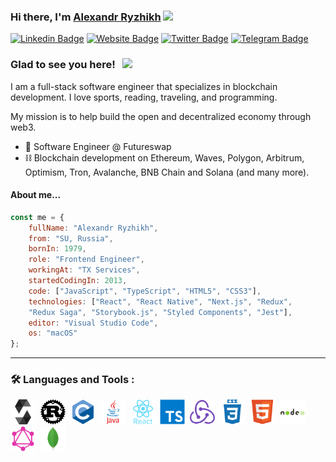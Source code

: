 ### Hi there, I'm <a href="https://raasakh.github.io" target="_blank">Alexandr Ryzhikh</a> <img src="https://media.giphy.com/media/hvRJCLFzcasrR4ia7z/giphy.gif" width="25px">

[![Linkedin Badge](https://img.shields.io/badge/-LinkedIn-0e76a8?style=flat-square&logo=Linkedin&logoColor=white)](https://www.linkedin.com/in/raasakh/)
[![Website Badge](https://img.shields.io/badge/Website-3b5998?style=flat-square&logo=google-chrome&logoColor=white)](https://raasakh.github.io)
[![Twitter Badge](https://img.shields.io/badge/-Twitter-00acee?style=flat-square&logo=Twitter&logoColor=white)](https://twitter.com/raasakh)
[![Telegram Badge](https://img.shields.io/badge/-Telegram-0088cc?style=flat-square&logo=Telegram&logoColor=white)](https://t.me/raasakh)

<!-- ### Hi, I'm Alexandr Ryzhikh! 👋
<img align='right' src="./image.png" width="200">
👨🏼‍💻 Software Engineer @ Futureswap 🚀 ⛓ Blockchain 💎 Web3 💻
<p><em>Frontend Engineer @ <a href="https://raasakh.github.io">RAASAKH Group</a><br/>

[![Linkedin: raasakh](https://img.shields.io/badge/-raasakh-blue?style=flat-square&logo=Linkedin&logoColor=white&link=https://www.linkedin.com/in/raasakh/)](https://www.linkedin.com/in/raasakh/) -->
    
### Glad to see you here! &nbsp; ![](https://visitor-badge.glitch.me/badge?page_id=raasakh.visitor-badge)

I am a full-stack software engineer that specializes in blockchain development. I love sports, reading, traveling, and programming.

My mission is to help build the open and decentralized economy through web3.


- 🚀 Software Engineer @ Futureswap
- ⛓ Blockchain development on Ethereum, Waves, Polygon, Arbitrum, Optimism, Tron, Avalanche, BNB Chain and Solana (and many more).

#### About me...

```javascript
const me = {
    fullName: "Alexandr Ryzhikh",
    from: "SU, Russia",
    bornIn: 1979,
    role: "Frontend Engineer",
    workingAt: "TX Services",
    startedCodingIn: 2013,
    code: ["JavaScript", "TypeScript", "HTML5", "CSS3"],
    technologies: ["React", "React Native", "Next.js", "Redux",
    "Redux Saga", "Storybook.js", "Styled Components", "Jest"],
    editor: "Visual Studio Code",
    os: "macOS"
};
```
---

### :hammer_and_wrench: Languages and Tools :
<div>
  <img src="https://github.com/devicons/devicon/blob/master/icons/solidity/solidity-original.svg" title="Solidity" alt="Solidity" width="40" height="40"/>&nbsp;
  <img src="https://github.com/devicons/devicon/blob/master/icons/rust/rust-plain.svg" title="Rust" alt="Rust" width="40" height="40"/>&nbsp;
  <img src="https://github.com/devicons/devicon/blob/master/icons/c/c-original.svg" title="C" alt="C" width="40" height="40"/>&nbsp;
  <img src="https://github.com/devicons/devicon/blob/master/icons/java/java-original-wordmark.svg" title="Java" alt="Java" width="40" height="40"/>&nbsp;
  <img src="https://github.com/devicons/devicon/blob/master/icons/react/react-original-wordmark.svg" title="React" alt="React" width="40" height="40"/>&nbsp;
  <img src="https://github.com/devicons/devicon/blob/master/icons/typescript/typescript-original.svg" title="TypeScript" alt="TypeScript" width="40" height="40"/>&nbsp;
  <img src="https://github.com/devicons/devicon/blob/master/icons/redux/redux-original.svg" title="Redux" alt="Redux " width="40" height="40"/>&nbsp;
  <img src="https://github.com/devicons/devicon/blob/master/icons/css3/css3-plain-wordmark.svg"  title="CSS3" alt="CSS" width="40" height="40"/>&nbsp;
  <img src="https://github.com/devicons/devicon/blob/master/icons/html5/html5-original.svg" title="HTML5" alt="HTML" width="40" height="40"/>&nbsp;
  <img src="https://github.com/devicons/devicon/blob/master/icons/nodejs/nodejs-original-wordmark.svg" title="NodeJS" alt="NodeJS" width="40" height="40"/>&nbsp;
  <img src="https://github.com/devicons/devicon/blob/master/icons/graphql/graphql-plain.svg" title="GraphQL" alt="GraphQL" width="40" height="40"/>&nbsp;
  <img src="https://github.com/devicons/devicon/blob/master/icons/mongodb/mongodb-original.svg" title="MongoDB" alt="MongoDB" width="40" height="40"/>&nbsp;

<!--
**raasakh/raasakh** is a ✨ _special_ ✨ repository because its `README.md` (this file) appears on your GitHub profile.

Here are some ideas to get you started:

- 🔭 I’m currently working on ...
- 🌱 I’m currently learning ...
- 👯 I’m looking to collaborate on ...
- 🤔 I’m looking for help with ...
- 💬 Ask me about ...
- 📫 How to reach me: ...
- 😄 Pronouns: ...
- ⚡ Fun fact: ...
-->
